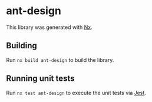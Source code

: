 # ant-design

This library was generated with [Nx](https://nx.dev).

## Building

Run `nx build ant-design` to build the library.

## Running unit tests

Run `nx test ant-design` to execute the unit tests via [Jest](https://jestjs.io).
